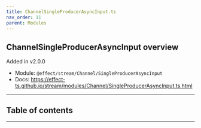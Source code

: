 ```yaml
---
title: ChannelSingleProducerAsyncInput.ts
nav_order: 11
parent: Modules
---
```


## ChannelSingleProducerAsyncInput overview

Added in v2.0.0

- Module: `@effect/stream/Channel/SingleProducerAsyncInput`
- Docs: https://effect-ts.github.io/stream/modules/Channel/SingleProducerAsyncInput.ts.html

---

<h2 class="text-delta">Table of contents</h2>

---

